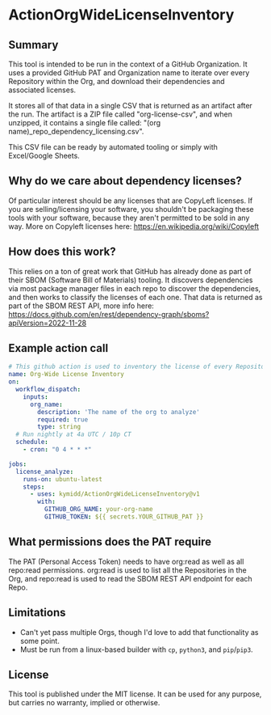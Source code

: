 # ActionOrgWideLicenseInventory

## Summary

This tool is intended to be run in the context of a GitHub Organization. It uses a provided GitHub PAT and Organization name to iterate over every Repository within the Org, and download their dependencies and associated licenses. 

It stores all of that data in a single CSV that is returned as an artifact after the run. The artifact is a ZIP file called "org-license-csv", and when unzipped, it contains a single file called: "(org name)_repo_dependency_licensing.csv". 

This CSV file can be ready by automated tooling or simply with Excel/Google Sheets. 

## Why do we care about dependency licenses?

Of particular interest should be any licenses that are CopyLeft licenses. If you are selling/licensing your software, you shouldn't be packaging these tools with your software, because they aren't permitted to be sold in any way. More on Copyleft licenses here: https://en.wikipedia.org/wiki/Copyleft

## How does this work? 

This relies on a ton of great work that GitHub has already done as part of their SBOM (Software Bill of Materials) tooling. It discovers dependencies via most package manager files in each repo to discover the dependencies, and then works to classify the licenses of each one. That data is returned as part of the SBOM REST API, more info here: https://docs.github.com/en/rest/dependency-graph/sboms?apiVersion=2022-11-28

## Example action call

```yml
# This github action is used to inventory the license of every Repository within a GitHub Org
name: Org-Wide License Inventory
on: 
  workflow_dispatch:
    inputs:
      org_name:
        description: 'The name of the org to analyze'
        required: true
        type: string
  # Run nightly at 4a UTC / 10p CT
  schedule:
    - cron: "0 4 * * *"

jobs:
  license_analyze:
    runs-on: ubuntu-latest
    steps:
      - uses: kymidd/ActionOrgWideLicenseInventory@v1
        with:
          GITHUB_ORG_NAME: your-org-name
          GITHUB_TOKEN: ${{ secrets.YOUR_GITHUB_PAT }}
```

## What permissions does the PAT require

The PAT (Personal Access Token) needs to have org:read as well as all repo:read permissions. org:read is used to list all the Repositories in the Org, and repo:read is used to read the SBOM REST API endpoint for each Repo. 

## Limitations

* Can't yet pass multiple Orgs, though I'd love to add that functionality as some point. 
* Must be run from a linux-based builder with `cp`, `python3`, and `pip`/`pip3`. 

## License

This tool is published under the MIT license. It can be used for any purpose, but carries no warranty, implied or otherwise. 